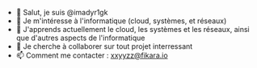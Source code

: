 - 👋 Salut, je suis @imadyr1gk 
- 👀 Je m'intéresse à l'informatique (cloud, systèmes, et réseaux)  
- 🌱 J'apprends actuellement le cloud, les systèmes et les réseaux, ainsi que d'autres aspects de l'informatique  
- 💞️ Je cherche à collaborer sur tout projet interressant 
- 📫 Comment me contacter : xxyyzz@fikara.io

<!---
imadyr1gk/imadyr1gk is a ✨ special ✨ repository because its `README.md` (this file) appears on your GitHub profile.
You can click the Preview link to take a look at your changes.
--->
